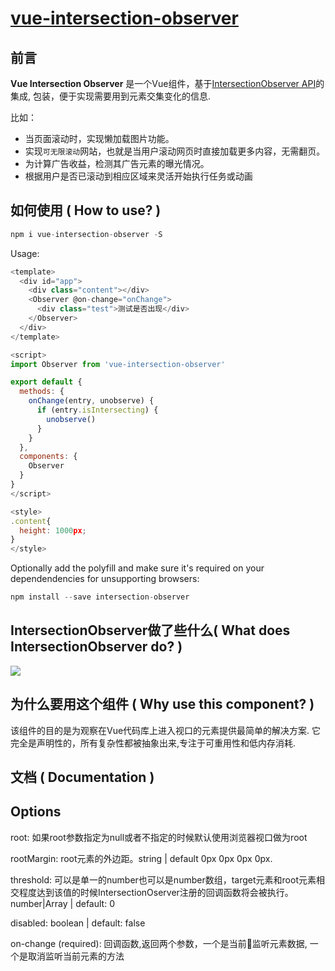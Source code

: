 # [vue-intersection-observer](https://github.com/BiYuqi/webpack-seed)

<p align="left">
</p>

## 前言
**Vue Intersection Observer** 是一个Vue组件，基于[IntersectionObserver API](https://developer.mozilla.org/zh-CN/docs/Web/API/Intersection_Observer_API)的集成, 包装，便于实现需要用到元素交集变化的信息.

比如：
* 当页面滚动时，实现懒加载图片功能。
* 实现`可无限滚动`网站，也就是当用户滚动网页时直接加载更多内容，无需翻页。
* 为计算广告收益，检测其广告元素的曝光情况。
* 根据用户是否已滚动到相应区域来灵活开始执行任务或动画

## 如何使用 ( How to use? )

```js
npm i vue-intersection-observer -S
```

Usage:
```js
<template>
  <div id="app">
    <div class="content"></div>
    <Observer @on-change="onChange">
      <div class="test">测试是否出现</div>
    </Observer>
  </div>
</template>

<script>
import Observer from 'vue-intersection-observer'

export default {
  methods: {
    onChange(entry, unobserve) {
      if (entry.isIntersecting) {
        unobserve()
      }
    }
  },
  components: {
    Observer
  }
}
</script>

<style>
.content{
  height: 1000px;
}
</style>
```

Optionally add the polyfill and make sure it's required on your dependendencies for unsupporting browsers:

```js
npm install --save intersection-observer
```

## IntersectionObserver做了些什么( What does IntersectionObserver do? )

![](http://loadingmore-1254319003.coscd.myqcloud.com/observe.png)

## 为什么要用这个组件 ( Why use this component? )

该组件的目的是为观察在Vue代码库上进入视口的元素提供最简单的解决方案. 它完全是声明性的，所有复杂性都被抽象出来,专注于可重用性和低内存消耗.

## 文档 ( Documentation )

## Options

root: 如果root参数指定为null或者不指定的时候默认使用浏览器视口做为root

rootMargin: root元素的外边距。string | default 0px 0px 0px 0px.

threshold: 可以是单一的number也可以是number数组，target元素和root元素相交程度达到该值的时候IntersectionOserver注册的回调函数将会被执行。number|Array<number> | default: 0

disabled: boolean | default: false

on-change (required): 回调函数,返回两个参数，一个是当前监听元素数据<IntersectionObserverEntry>, 一个是取消监听当前元素的方法<unobserve>